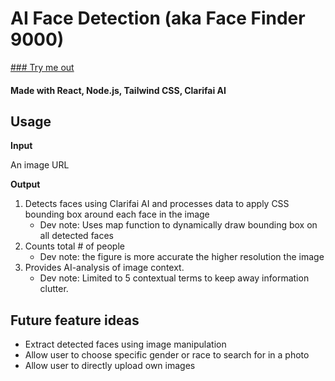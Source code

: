 # AI Face Detection (aka Face Finder 9000)

[### Try me out](https://lirobinxc.github.io/facial-detection-app/)

#### Made with React, Node.js, Tailwind CSS, Clarifai AI

## Usage

**Input**

An image URL

**Output**
1) Detects faces using Clarifai AI and processes data to apply CSS bounding box around each face in the image
  	- Dev note: Uses map function to dynamically draw bounding box on all detected faces
2) Counts total # of people
 	- Dev note: the figure is more accurate the higher resolution the image
3) Provides AI-analysis of image context.
	- Dev note: Limited to 5 contextual terms to keep away information clutter.

## Future feature ideas
- Extract detected faces using image manipulation
- Allow user to choose specific gender or race to search for in a photo
- Allow user to directly upload own images
